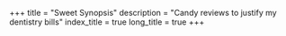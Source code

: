 +++
title = "Sweet Synopsis"
description = "Candy reviews to justify my dentistry bills"
index_title = true
long_title = true
+++

